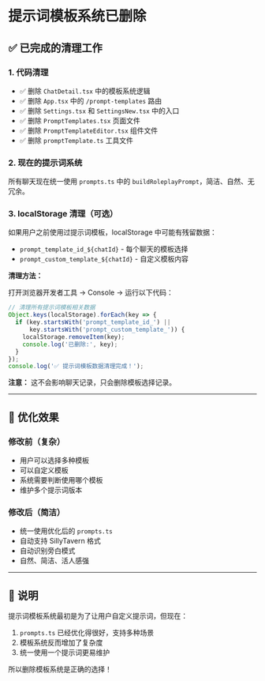 # 提示词模板系统已删除

## ✅ 已完成的清理工作

### 1. 代码清理
- ✅ 删除 `ChatDetail.tsx` 中的模板系统逻辑
- ✅ 删除 `App.tsx` 中的 `/prompt-templates` 路由
- ✅ 删除 `Settings.tsx` 和 `SettingsNew.tsx` 中的入口
- ✅ 删除 `PromptTemplates.tsx` 页面文件
- ✅ 删除 `PromptTemplateEditor.tsx` 组件文件
- ✅ 删除 `promptTemplate.ts` 工具文件

### 2. 现在的提示词系统
所有聊天现在统一使用 `prompts.ts` 中的 `buildRoleplayPrompt`，简洁、自然、无冗余。

### 3. localStorage 清理（可选）

如果用户之前使用过提示词模板，localStorage 中可能有残留数据：
- `prompt_template_id_${chatId}` - 每个聊天的模板选择
- `prompt_custom_template_${chatId}` - 自定义模板内容

**清理方法：**

打开浏览器开发者工具 → Console → 运行以下代码：

```javascript
// 清理所有提示词模板相关数据
Object.keys(localStorage).forEach(key => {
  if (key.startsWith('prompt_template_id_') || 
      key.startsWith('prompt_custom_template_')) {
    localStorage.removeItem(key);
    console.log('已删除:', key);
  }
});
console.log('✅ 提示词模板数据清理完成！');
```

**注意：** 这不会影响聊天记录，只会删除模板选择记录。

---

## 🎉 优化效果

### 修改前（复杂）
- 用户可以选择多种模板
- 可以自定义模板
- 系统需要判断使用哪个模板
- 维护多个提示词版本

### 修改后（简洁）
- 统一使用优化后的 `prompts.ts`
- 自动支持 SillyTavern 格式
- 自动识别旁白模式
- 自然、简洁、活人感强

---

## 📝 说明

提示词模板系统最初是为了让用户自定义提示词，但现在：
1. `prompts.ts` 已经优化得很好，支持多种场景
2. 模板系统反而增加了复杂度
3. 统一使用一个提示词更易维护

所以删除模板系统是正确的选择！
